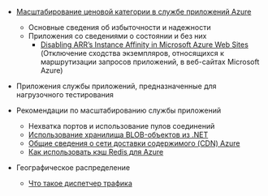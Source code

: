 * [Масштабирование ценовой категории в службе приложений Azure](../app-service/app-service-scale.md)
	* Основные сведения об избыточности и надежности
	* Приложения со сведениями о состоянии и без них
		* [Disabling ARR’s Instance Affinity in Microsoft Azure Web Sites](/blog/disabling-arrs-instance-affinity-in-windows-azure-web-sites/) (Отключение сходства экземпляров, относящихся к маршрутизации запросов приложений, в веб-сайтах Microsoft Azure)

* Приложения службы приложений, предназначенные для нагрузочного тестирования

* Рекомендации по масштабированию службы приложений
	* Нехватка портов и использование пулов соединений
	* [Использование хранилища BLOB-объектов из .NET](../storage/storage-dotnet-how-to-use-blobs.md)
	* [Общие сведения о сети доставки содержимого (CDN) Azure](../cdn/cdn-overview.md)
	* [Как использовать кэш Redis для Azure](../redis-cache/cache-dotnet-how-to-use-azure-redis-cache.md)
		
* Географическое распределение
	* [Что такое диспетчер трафика](../traffic-manager/traffic-manager-overview.md)

<!---HONumber=AcomDC_0121_2016--->